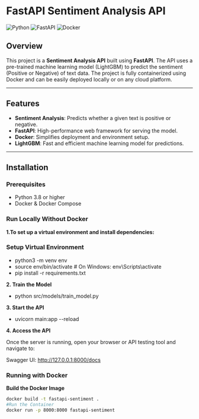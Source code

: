 # FastAPI Sentiment Analysis API

![Python](https://img.shields.io/badge/Python-3.8%2B-blue)
![FastAPI](https://img.shields.io/badge/FastAPI-0.95-green)
![Docker](https://img.shields.io/badge/Docker-Supported-blue)

## Overview
This project is a **Sentiment Analysis API** built using **FastAPI**. The API uses a pre-trained machine learning model (LightGBM) to predict the sentiment (Positive or Negative) of text data. The project is fully containerized using Docker and can be easily deployed locally or on any cloud platform.

---

## Features
- **Sentiment Analysis**: Predicts whether a given text is positive or negative.
- **FastAPI**: High-performance web framework for serving the model.
- **Docker**: Simplifies deployment and environment setup.
- **LightGBM**: Fast and efficient machine learning model for predictions.

---

## Installation

### Prerequisites
- Python 3.8 or higher
- Docker & Docker Compose



### Run Locally Without Docker
**1.To set up a virtual environment and install dependencies:**
### Setup Virtual Environment 

- python3 -m venv env
- source env/bin/activate  # On Windows: env\Scripts\activate
- pip install -r requirements.txt

**2. Train the Model**

- python src/models/train_model.py

**3. Start the API**

- uvicorn main:app --reload

**4. Access the API**

Once the server is running, open your browser or API testing tool and navigate to:

Swagger UI: http://127.0.0.1:8000/docs

### Running with Docker
**Build the Docker Image**

```bash
docker build -t fastapi-sentiment .
#Run the Container
docker run -p 8000:8000 fastapi-sentiment





